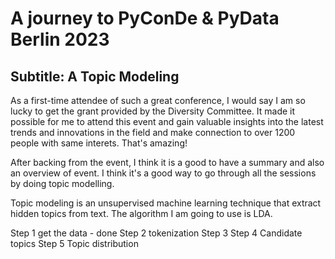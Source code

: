 # A journey to PyConDe & PyData Berlin 2023
## Subtitle: A Topic Modeling 

As a first-time attendee of such a great conference, I would say I am so lucky to get the grant provided by the Diversity Committee. It made it possible for me to attend this event and gain valuable insights into the latest trends and innovations in the field and make connection to over 1200 people with same interets. That's amazing!

After backing from the event, I think it is a good to have a summary and also an overview of event. I think it's a good way to go through all the sessions by doing topic modelling.

Topic modeling is an unsupervised machine learning technique that extract hidden topics from text. The algorithm I am going to use is LDA.

Step 1 get the data - done
Step 2 tokenization 
Step 3
Step 4 Candidate topics
Step 5 Topic distribution

